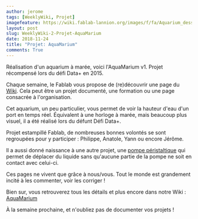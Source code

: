 ```yaml
---
author: jerome
tags: [WeeklyWiki, Projet]
imagefeature: https://wiki.fablab-lannion.org/images/f/fa/Aquarium_dessin.png
layout: post
slug: WeeklyWiki-2-Projet-AquaMarium
date: 2018-11-24
title: "Projet: AquaMarium"
comments: True
---
```


Réalisation d'un aquarium à marée, voici l'AquaMarium v1. Projet récompensé lors du défi Data+ en 2015.

Chaque semaine, le Fablab vous propose de (re)découvrir une page du [Wiki](https://wiki.fablab-lannion.org). Cela peut être un projet documenté, une formation ou une page consacrée à l'organisation.

Cet aquarium, un peu particulier, vous permet de voir la hauteur d'eau d'un port en temps réel. Équivalent à une horloge à marée, mais beaucoup plus visuel, il a été réalisé lors du défunt Défi Data+.

Projet estampillé Fablab, de nombreuses bonnes volontés se sont regroupées pour y participer : Philippe, Anatole, Yann ou encore Jérôme.

Il a aussi donné naissance à une autre projet, une [pompe péristaltique](https://wiki.fablab-lannion.org/index.php?title=Pompe_P%C3%A9ristaltique) qui permet de déplacer du liquide sans qu'aucune partie de la pompe ne soit en contact avec celui-ci.

Ces pages ne vivent que grâce à nous/vous. Tout le monde est grandement incité à les commenter, voir les corriger !

Bien sur, vous retrouverez tous les détails et plus encore dans notre Wiki : [AquaMarium](https://wiki.fablab-lannion.org/index.php?title=AquaMarium)

À la semaine prochaine, et n'oubliez pas de documenter vos projets !

